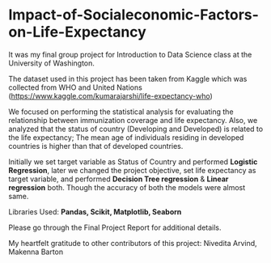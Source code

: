 # Impact-of-Socialeconomic-Factors-on-Life-Expectancy
It was my final group project for Introduction to Data Science class at the University of Washington. 

The dataset used in this project has been taken from Kaggle which was collected from WHO and United Nations (https://www.kaggle.com/kumarajarshi/life-expectancy-who)

We focused on performing the statistical analysis for evaluating the relationship between immunization coverage and life expectancy. Also, we analyzed that the status of country (Developing and Developed) is related to the life expectancy; The mean age of individuals residing in developed countries is higher than that of developed countries.

Initially we set target variable as Status of Country and performed **Logistic Regression**, later we changed the project objective, set life expectancy as target variable, and performed **Decision Tree regression** & **Linear regression** both. Though the accuracy of both the models were almost same.

Libraries Used: **Pandas, Scikit, Matplotlib, Seaborn**

Please go through the Final Project Report for additional details.

My heartfelt gratitude to other contributors of this project: Nivedita Arvind, Makenna Barton


